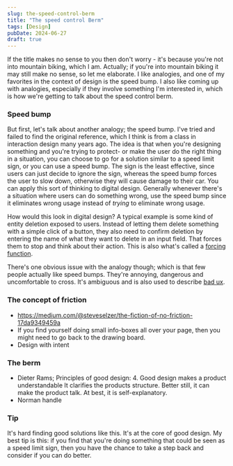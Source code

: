```yaml
---
slug: the-speed-control-berm
title: "The speed control Berm"
tags: [Design]
pubDate: 2024-06-27
draft: true
---
```


If the title makes no sense to you then don't worry - it's because you're not into mountain biking, which I am. Actually; if you're into mountain biking it may still make no sense, so let me elaborate. I like analogies, and one of my favorites in the context of design is the speed bump. I also like coming up with analogies, especially if they involve something I'm interested in, which is how we're getting to talk about the speed control berm.

### Speed bump

But first, let's talk about another analogy; the speed bump. I've tried and failed to find the original reference, which I think is from a class in interaction design many years ago. The idea is that when you're designing something and you're trying to protect- or make the user do the right thing in a situation, you can choose to go for a solution similar to a speed limit sign, or you can use a speed bump. The sign is the least effective, since users can just decide to ignore the sign, whereas the speed bump forces the user to slow down, otherwise they will cause damage to their car. You can apply this sort of thinking to digital design. Generally whenever there's a situation where users can do something wrong, use the speed bump since it eliminates wrong usage instead of _trying_ to eliminate wrong usage.

How would this look in digital design? A typical example is some kind of entity deletion exposed to users. Instead of letting them delete something with a simple click of a button, they also need to confirm deletion by entering the name of what they want to delete in an input field. That forces them to stop and think about their action. This is also what's called a [forcing function](https://www.interaction-design.org/literature/book/the-glossary-of-human-computer-interaction/forcing-functions).

There's one obvious issue with the analogy though; which is that few people actually like speed bumps. They're annoying, dangerous and uncomfortable to cross. It's ambiguous and is also used to describe [bad ux](https://articles.ux-primer.com/friction-points-identifying-and-refining-problem-areas-in-user-journeys-e7efbc00f75e).

### The concept of friction

- https://medium.com/@steveselzer/the-fiction-of-no-friction-17da9349459a
- If you find yourself doing small info-boxes all over your page, then you might need to go back to the drawing board.
- Design with intent

### The berm

- Dieter Rams; Principles of good design: 4. Good design makes a product understandable It clarifies the products structure. Better still, it can make the product talk. At best, it is self-explanatory.
- Norman handle

### Tip

It's hard finding good solutions like this. It's at the core of good design. My best tip is this: if you find that you're doing something that could be seen as a speed limit sign, then you have the chance to take a step back and consider if you can do better.
